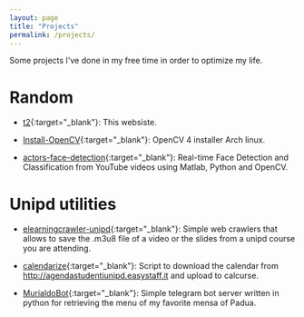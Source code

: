 ```yaml
---
layout: page
title: "Projects"
permalink: /projects/
---
```


Some projects I've done in my free time in order to optimize my life.

# Random 
* [t2](https://github.com/donaldssh/t2){:target="_blank"}: This websiste.

* [Install-OpenCV](https://github.com/donaldssh/Install-OpenCV){:target="_blank"}: OpenCV 4 installer Arch linux.

* [actors-face-detection](https://github.com/donaldssh/actors-face-detection){:target="_blank"}: Real-time Face Detection and Classification from YouTube videos using Matlab, Python and OpenCV. 


# Unipd utilities

* [elearningcrawler-unipd](https://github.com/donaldssh/elearningcrawler-unipd){:target="_blank"}: Simple web crawlers that allows to save the .m3u8 file of a video or the slides from a unipd course you are attending. 

* [calendarize](https://github.com/donaldssh/calendarize){:target="_blank"}: Script to download the calendar from http://agendastudentiunipd.easystaff.it and upload to calcurse. 

* [MurialdoBot](https://github.com/donaldssh/MurialdoBot){:target="_blank"}: Simple telegram bot server written in python for retrieving the menu of my favorite mensa of Padua.





